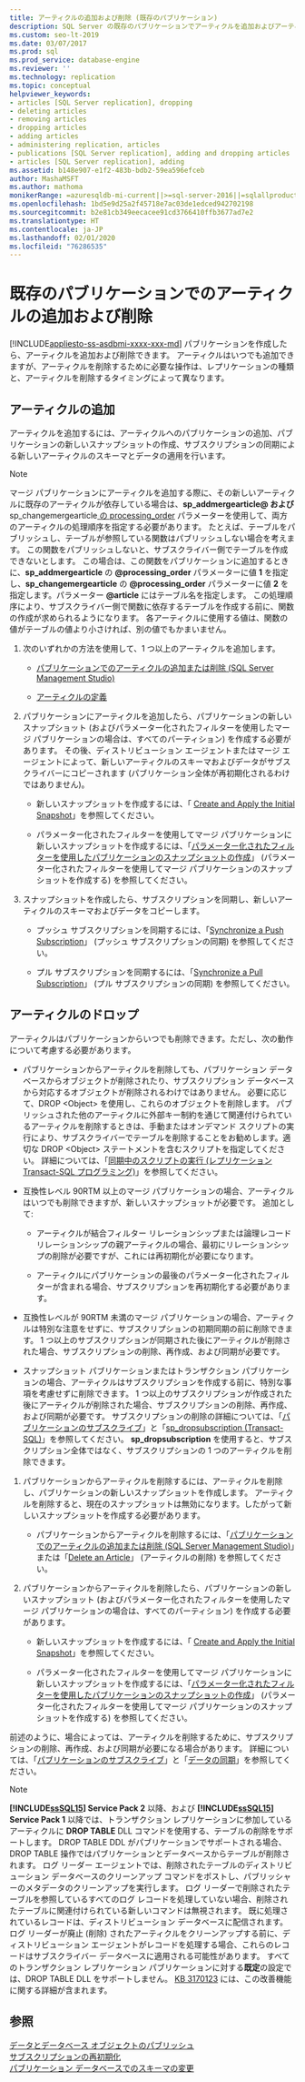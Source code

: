 ```yaml
---
title: アーティクルの追加および削除 (既存のパブリケーション)
description: SQL Server の既存のパブリケーションでアーティクルを追加およびアーティクルを削除する方法について説明します。
ms.custom: seo-lt-2019
ms.date: 03/07/2017
ms.prod: sql
ms.prod_service: database-engine
ms.reviewer: ''
ms.technology: replication
ms.topic: conceptual
helpviewer_keywords:
- articles [SQL Server replication], dropping
- deleting articles
- removing articles
- dropping articles
- adding articles
- administering replication, articles
- publications [SQL Server replication], adding and dropping articles
- articles [SQL Server replication], adding
ms.assetid: b148e907-e1f2-483b-bdb2-59ea596efceb
author: MashaMSFT
ms.author: mathoma
monikerRange: =azuresqldb-mi-current||>=sql-server-2016||=sqlallproducts-allversions
ms.openlocfilehash: 1bd5e9d25a2f45718e7ac03de1edced942702198
ms.sourcegitcommit: b2e81cb349eecacee91cd3766410ffb3677ad7e2
ms.translationtype: HT
ms.contentlocale: ja-JP
ms.lasthandoff: 02/01/2020
ms.locfileid: "76286535"
---
```

# <a name="add-articles-to-and-drop-articles-from-existing-publications"></a>既存のパブリケーションでのアーティクルの追加および削除
[!INCLUDE[appliesto-ss-asdbmi-xxxx-xxx-md](../../../includes/appliesto-ss-asdbmi-xxxx-xxx-md.md)]
  パブリケーションを作成したら、アーティクルを追加および削除できます。 アーティクルはいつでも追加できますが、アーティクルを削除するために必要な操作は、レプリケーションの種類と、アーティクルを削除するタイミングによって異なります。  
  
## <a name="adding-articles"></a>アーティクルの追加  
 アーティクルを追加するには、アーティクルへのパブリケーションの追加、パブリケーションの新しいスナップショットの作成、サブスクリプションの同期による新しいアーティクルのスキーマとデータの適用を行います。  
  
> [!NOTE]
>  マージ パブリケーションにアーティクルを追加する際に、その新しいアーティクルに既存のアーティクルが依存している場合は、**sp_addmergearticle\@ および** sp_changemergearticle[ の ](../../../relational-databases/system-stored-procedures/sp-addmergearticle-transact-sql.md)[processing_order](../../../relational-databases/system-stored-procedures/sp-changemergearticle-transact-sql.md) パラメーターを使用して、両方のアーティクルの処理順序を指定する必要があります。 たとえば、テーブルをパブリッシュし、テーブルが参照している関数はパブリッシュしない場合を考えます。 この関数をパブリッシュしないと、サブスクライバー側でテーブルを作成できないとします。 この場合は、この関数をパブリケーションに追加するときに、**sp_addmergearticle** の **\@processing_order** パラメーターに値 **1** を指定し、**sp_changemergearticle** の **\@processing_order** パラメーターに値 **2** を指定します。パラメーター **\@article** にはテーブル名を指定します。 この処理順序により、サブスクライバー側で関数に依存するテーブルを作成する前に、関数の作成が求められるようになります。 各アーティクルに使用する値は、関数の値がテーブルの値より小さければ、別の値でもかまいません。  
  
1.  次のいずれかの方法を使用して、1 つ以上のアーティクルを追加します。  
  
    -   [パブリケーションでのアーティクルの追加または削除 (SQL Server Management Studio)](../../../relational-databases/replication/publish/add-articles-to-and-drop-articles-from-a-publication.md)  
  
    -   [アーティクルの定義](../../../relational-databases/replication/publish/define-an-article.md)  
  
2.  パブリケーションにアーティクルを追加したら、パブリケーションの新しいスナップショット (およびパラメーター化されたフィルターを使用したマージ パブリケーションの場合は、すべてのパーティション) を作成する必要があります。 その後、ディストリビューション エージェントまたはマージ エージェントによって、新しいアーティクルのスキーマおよびデータがサブスクライバーにコピーされます (パブリケーション全体が再初期化されるわけではありません)。  
  
    -   新しいスナップショットを作成するには、「 [Create and Apply the Initial Snapshot](../../../relational-databases/replication/create-and-apply-the-initial-snapshot.md)」を参照してください。  
  
    -   パラメーター化されたフィルターを使用してマージ パブリケーションに新しいスナップショットを作成するには、「[パラメーター化されたフィルターを使用したパブリケーションのスナップショットの作成](../../../relational-databases/replication/create-a-snapshot-for-a-merge-publication-with-parameterized-filters.md)」 (パラメーター化されたフィルターを使用してマージ パブリケーションのスナップショットを作成する) を参照してください。  
  
3.  スナップショットを作成したら、サブスクリプションを同期し、新しいアーティクルのスキーマおよびデータをコピーします。  

    -   プッシュ サブスクリプションを同期するには、「[Synchronize a Push Subscription](../../../relational-databases/replication/synchronize-a-push-subscription.md)」 (プッシュ サブスクリプションの同期) を参照してください。  
  
    -   プル サブスクリプションを同期するには、「[Synchronize a Pull Subscription](../../../relational-databases/replication/synchronize-a-pull-subscription.md)」 (プル サブスクリプションの同期) を参照してください。  
  
## <a name="dropping-articles"></a>アーティクルのドロップ  
 アーティクルはパブリケーションからいつでも削除できます。ただし、次の動作について考慮する必要があります。  
  
-   パブリケーションからアーティクルを削除しても、パブリケーション データベースからオブジェクトが削除されたり、サブスクリプション データベースから対応するオブジェクトが削除されるわけではありません。 必要に応じて、DROP \<Object> を使用し、これらのオブジェクトを削除します。 パブリッシュされた他のアーティクルに外部キー制約を通じて関連付けられているアーティクルを削除するときは、手動またはオンデマンド スクリプトの実行により、サブスクライバーでテーブルを削除することをお勧めします。適切な DROP \<Object> ステートメントを含むスクリプトを指定してください。 詳細については、「[同期中のスクリプトの実行 (レプリケーション Transact-SQL プログラミング)](../../../relational-databases/replication/execute-scripts-during-synchronization-replication-transact-sql-programming.md)」を参照してください。  
  
-   互換性レベル 90RTM 以上のマージ パブリケーションの場合、アーティクルはいつでも削除できますが、新しいスナップショットが必要です。 追加として:  
  
    -   アーティクルが結合フィルター リレーションシップまたは論理レコード リレーションシップの親アーティクルの場合、最初にリレーションシップの削除が必要ですが、これには再初期化が必要になります。  
  
    -   アーティクルにパブリケーションの最後のパラメーター化されたフィルターが含まれる場合、サブスクリプションを再初期化する必要があります。  
  
-   互換性レベルが 90RTM 未満のマージ パブリケーションの場合、アーティクルは特別な注意をせずに、サブスクリプションの初期同期の前に削除できます。 1 つ以上のサブスクリプションが同期された後にアーティクルが削除された場合、サブスクリプションの削除、再作成、および同期が必要です。  
  
-   スナップショット パブリケーションまたはトランザクション パブリケーションの場合、アーティクルはサブスクリプションを作成する前に、特別な事項を考慮せずに削除できます。 1 つ以上のサブスクリプションが作成された後にアーティクルが削除された場合、サブスクリプションの削除、再作成、および同期が必要です。 サブスクリプションの削除の詳細については、「[パブリケーションのサブスクライブ](../../../relational-databases/replication/subscribe-to-publications.md)」と「[sp_dropsubscription (Transact-SQL)](../../../relational-databases/system-stored-procedures/sp-dropsubscription-transact-sql.md)」を参照してください。 **sp_dropsubscription** を使用すると、サブスクリプション全体ではなく、サブスクリプションの 1 つのアーティクルを削除できます。  
  
1.  パブリケーションからアーティクルを削除するには、アーティクルを削除し、パブリケーションの新しいスナップショットを作成します。 アーティクルを削除すると、現在のスナップショットは無効になります。したがって新しいスナップショットを作成する必要があります。  
  
    -   パブリケーションからアーティクルを削除するには、「[パブリケーションでのアーティクルの追加または削除 (SQL Server Management Studio)](../../../relational-databases/replication/publish/add-articles-to-and-drop-articles-from-a-publication.md)」または「[Delete an Article](../../../relational-databases/replication/publish/delete-an-article.md)」 (アーティクルの削除) を参照してください。  
  
2.  パブリケーションからアーティクルを削除したら、パブリケーションの新しいスナップショット (およびパラメーター化されたフィルターを使用したマージ パブリケーションの場合は、すべてのパーティション) を作成する必要があります。  
  
    -   新しいスナップショットを作成するには、「 [Create and Apply the Initial Snapshot](../../../relational-databases/replication/create-and-apply-the-initial-snapshot.md)」を参照してください。  
  
    -   パラメーター化されたフィルターを使用してマージ パブリケーションに新しいスナップショットを作成するには、「[パラメーター化されたフィルターを使用したパブリケーションのスナップショットの作成](../../../relational-databases/replication/create-a-snapshot-for-a-merge-publication-with-parameterized-filters.md)」 (パラメーター化されたフィルターを使用してマージ パブリケーションのスナップショットを作成する) を参照してください。  
  
 前述のように、場合によっては、アーティクルを削除するために、サブスクリプションの削除、再作成、および同期が必要になる場合があります。 詳細については、「[パブリケーションのサブスクライブ](../../../relational-databases/replication/subscribe-to-publications.md)」と「[データの同期](../../../relational-databases/replication/synchronize-data.md)」を参照してください。  
 
 > [!NOTE]
 > **[!INCLUDE[ssSQL15](../../../includes/sssql14-md.md)] Service Pack 2** 以降、および **[!INCLUDE[ssSQL15](../../../includes/sssql15-md.md)] Service Pack 1** 以降では、トランザクション レプリケーションに参加しているアーティクルに **DROP TABLE** DLL コマンドを使用する、テーブルの削除をサポートします。 DROP TABLE DDL がパブリケーションでサポートされる場合、DROP TABLE 操作ではパブリケーションとデータベースからテーブルが削除されます。 ログ リーダー エージェントでは、削除されたテーブルのディストリビューション データベースのクリーンアップ コマンドをポストし、パブリッシャーのメタデータのクリーンアップを実行します。 ログ リーダーで削除されたテーブルを参照しているすべてのログ レコードを処理していない場合、削除されたテーブルに関連付けられている新しいコマンドは無視されます。 既に処理されているレコードは、ディストリビューション データベースに配信されます。 ログ リーダーが廃止 (削除) されたアーティクルをクリーンアップする前に、ディストリビューション エージェントがレコードを処理する場合、これらのレコードはサブスクライバー データベースに適用される可能性があります。 すべてのトランザクション レプリケーション パブリケーションに対する**既定**の設定では、DROP TABLE DLL をサポートしません。 [KB 3170123](https://support.microsoft.com/help/3170123/supports-drop-table-ddl-for-articles-that-are-included-in-transactional-replication-in-sql-server-2014-or-in-sql-server-2016-sp1) には、この改善機能に関する詳細が含まれます。

  
## <a name="see-also"></a>参照  
 [データとデータベース オブジェクトのパブリッシュ](../../../relational-databases/replication/publish/publish-data-and-database-objects.md)   
 [サブスクリプションの再初期化](../../../relational-databases/replication/reinitialize-subscriptions.md)   
 [パブリケーション データベースでのスキーマの変更](../../../relational-databases/replication/publish/make-schema-changes-on-publication-databases.md)  
  
  
